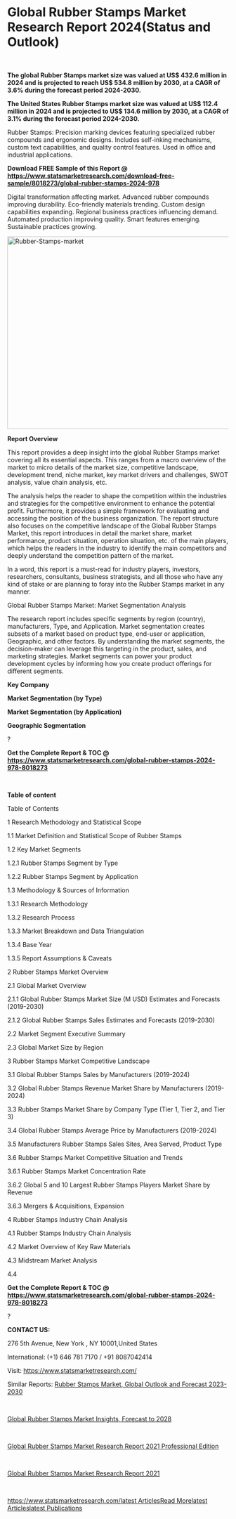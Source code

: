 <h1>Global Rubber Stamps Market Research Report 2024(Status and Outlook)</h1><br/><p><strong>The global Rubber Stamps market size was valued at US$ 432.6 million in 2024 and is projected to reach US$ 534.8 million by 2030, at a <strong>CAGR</strong> of 3.6% during the forecast period 2024-2030.</strong></p>
 
 
 
 <p><strong>The United States Rubber Stamps market size was valued at US$ 112.4 million in 2024 and is projected to US$ 134.6 million by 2030, at a <strong>CAGR</strong> of 3.1% during the forecast period 2024-2030.</strong></p>
 
 
 
 <p>Rubber Stamps: Precision marking devices featuring specialized rubber compounds and ergonomic designs. Includes self-inking mechanisms, custom text capabilities, and quality control features. Used in office and industrial applications.</p>
 
 
 
 <p><strong>Download FREE Sample of this Report @ <a href="https://www.statsmarketresearch.com/download-free-sample/8018273/global-rubber-stamps-2024-978">https://www.statsmarketresearch.com/download-free-sample/8018273/global-rubber-stamps-2024-978</a></strong></p>
 
 
 
 <p>Digital transformation affecting market. Advanced rubber compounds improving durability. Eco-friendly materials trending. Custom design capabilities expanding. Regional business practices influencing demand. Automated production improving quality. Smart features emerging. Sustainable practices growing.</p>
 
 
 
 <p><img alt="Rubber-Stamps-market" src="https://www.grandresearchstore.com/assets/report-images/Rubber_Stamps_market.png" style="width: 730px; height: 438px;" /></p>
 
 
 
 <p><strong>Report Overview</strong></p>
 
 
 
 <p>This report provides a deep insight into the global Rubber Stamps market covering all its essential aspects. This ranges from a macro overview of the market to micro details of the market size, competitive landscape, development trend, niche market, key market drivers and challenges, SWOT analysis, value chain analysis, etc.</p>
 
 
 
 <p>The analysis helps the reader to shape the competition within the industries and strategies for the competitive environment to enhance the potential profit. Furthermore, it provides a simple framework for evaluating and accessing the position of the business organization. The report structure also focuses on the competitive landscape of the Global Rubber Stamps Market, this report introduces in detail the market share, market performance, product situation, operation situation, etc. of the main players, which helps the readers in the industry to identify the main competitors and deeply understand the competition pattern of the market.</p>
 
 
 
 <p>In a word, this report is a must-read for industry players, investors, researchers, consultants, business strategists, and all those who have any kind of stake or are planning to foray into the Rubber Stamps market in any manner.</p>
 
 
 
 <p>Global Rubber Stamps Market: Market Segmentation Analysis</p>
 
 
 
 <p>The research report includes specific segments by region (country), manufacturers, Type, and Application. Market segmentation creates subsets of a market based on product type, end-user or application, Geographic, and other factors. By understanding the market segments, the decision-maker can leverage this targeting in the product, sales, and marketing strategies. Market segments can power your product development cycles by informing how you create product offerings for different segments.</p>
 
 
 
 <p><strong>Key Company</strong></p>
 
 
 
 <p><strong>Market Segmentation (by Type)</strong></p>
 
 
 
 <p><strong>Market Segmentation (<strong>by Application</strong>)</strong></p>
 
 
 
 <p><strong>Geographic Segmentation</strong></p>
 
 
 
 <p>? </p>
 
 
 
 <div><b>Get the Complete Report & TOC @ <a href="https://www.statsmarketresearch.com/global-rubber-stamps-2024-978-8018273">https://www.statsmarketresearch.com/global-rubber-stamps-2024-978-8018273</a></b></div>
 
 
 
 <p><br />
 
 <b>Table of content</b></p>
 
 
 
 <p>Table of Contents<br />
 
 1 Research Methodology and Statistical Scope<br />
 
 1.1 Market Definition and Statistical Scope of Rubber Stamps<br />
 
 1.2 Key Market Segments<br />
 
 1.2.1 Rubber Stamps Segment by Type<br />
 
 1.2.2 Rubber Stamps Segment by Application<br />
 
 1.3 Methodology & Sources of Information<br />
 
 1.3.1 Research Methodology<br />
 
 1.3.2 Research Process<br />
 
 1.3.3 Market Breakdown and Data Triangulation<br />
 
 1.3.4 Base Year<br />
 
 1.3.5 Report Assumptions & Caveats<br />
 
 2 Rubber Stamps Market Overview<br />
 
 2.1 Global Market Overview<br />
 
 2.1.1 Global Rubber Stamps Market Size (M USD) Estimates and Forecasts (2019-2030)<br />
 
 2.1.2 Global Rubber Stamps Sales Estimates and Forecasts (2019-2030)<br />
 
 2.2 Market Segment Executive Summary<br />
 
 2.3 Global Market Size by Region<br />
 
 3 Rubber Stamps Market Competitive Landscape<br />
 
 3.1 Global Rubber Stamps Sales by Manufacturers (2019-2024)<br />
 
 3.2 Global Rubber Stamps Revenue Market Share by Manufacturers (2019-2024)<br />
 
 3.3 Rubber Stamps Market Share by Company Type (Tier 1, Tier 2, and Tier 3)<br />
 
 3.4 Global Rubber Stamps Average Price by Manufacturers (2019-2024)<br />
 
 3.5 Manufacturers Rubber Stamps Sales Sites, Area Served, Product Type<br />
 
 3.6 Rubber Stamps Market Competitive Situation and Trends<br />
 
 3.6.1 Rubber Stamps Market Concentration Rate<br />
 
 3.6.2 Global 5 and 10 Largest Rubber Stamps Players Market Share by Revenue<br />
 
 3.6.3 Mergers & Acquisitions, Expansion<br />
 
 4 Rubber Stamps Industry Chain Analysis<br />
 
 4.1 Rubber Stamps Industry Chain Analysis<br />
 
 4.2 Market Overview of Key Raw Materials<br />
 
 4.3 Midstream Market Analysis<br />
 
 4.4</p>
 
 
 
 <div><b>Get the Complete Report & TOC @ <a href="https://www.statsmarketresearch.com/global-rubber-stamps-2024-978-8018273">https://www.statsmarketresearch.com/global-rubber-stamps-2024-978-8018273</a></b></div>
 
 
 
 <p>? </p>
 
 
 
 <p><b>CONTACT US:</b><br />
 
 276 5th Avenue, New York , NY 10001,United States<br />
 
 International: (+1) 646 781 7170 / +91 8087042414<br />
 
 Visit: <a href="https://www.statsmarketresearch.com/">https://www.statsmarketresearch.com/</a><br />
 
 Similar Reports: <a href="https://www.statsmarketresearch.com/global-rubber-stamps-2024-978-8018273">Rubber Stamps Market, Global Outlook and Forecast 2023-2030</a><br />
 
 <br />
 
 <a href="https://www.statsmarketresearch.com/global-rubber-stamps-2024-978-8018273">Global Rubber Stamps Market Insights, Forecast to 2028</a><br />
 
 <br />
 
 <a href="https://www.statsmarketresearch.com/global-rubber-stamps-2024-978-8018273">Global Rubber Stamps Market Research Report 2021 Professional Edition</a><br />
 
 <br />
 
 <a href="https://www.statsmarketresearch.com/global-rubber-stamps-2024-978-8018273">Global Rubber Stamps Market Research Report 2021</a><br />
 
 <br />
 
 <a href="https://gyeongbokgung.com">https://www.statsmarketresearch.com/</a><a href="https://hallyeomaritime.com">latest Articles</a><a href="https://jingwansa.com">Read More</a><a href="https://nguoiviet.jp/">latest Articles</a><a href="https://www.intelmarketresearch.com/">latest Publications</a></p>